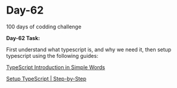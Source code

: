 # Day-62
100 days of codding challenge 

**Day-62 Task:**

First understand what typescript is, and why we need it, then setup typescript using the following guides:

[TypeScript Introduction in Simple Words](./TS-Intro%20&%20Setup/typescript-intro.md)

[Setup TypeScript | Step-by-Step](./TS-Intro%20&%20Setup/typescript-setup.md)
